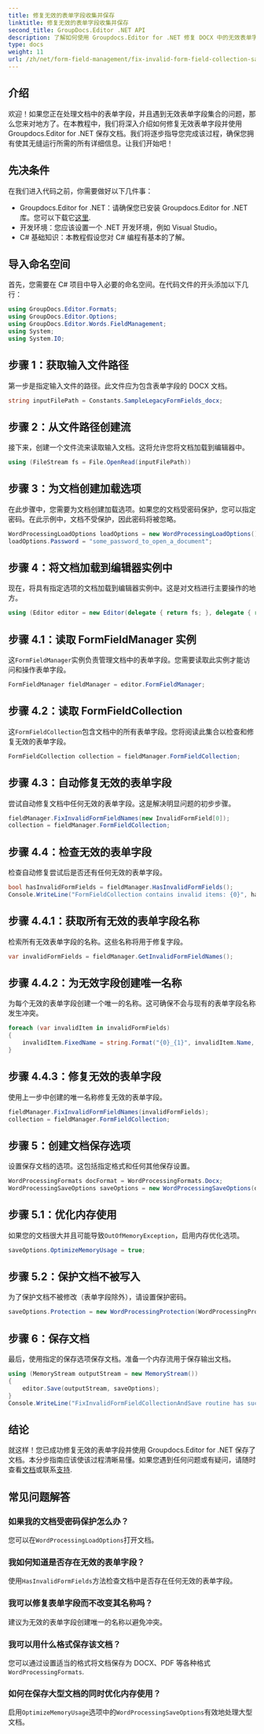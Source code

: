 ```yaml
---
title: 修复无效的表单字段收集并保存
linktitle: 修复无效的表单字段收集并保存
second_title: GroupDocs.Editor .NET API
description: 了解如何使用 Groupdocs.Editor for .NET 修复 DOCX 中的无效表单字段。按照本指南确保您的文档没有错误并安全保存。
type: docs
weight: 11
url: /zh/net/form-field-management/fix-invalid-form-field-collection-save/
---
```

## 介绍
欢迎！如果您正在处理文档中的表单字段，并且遇到无效表单字段集合的问题，那么您来对地方了。在本教程中，我们将深入介绍如何修复无效表单字段并使用 Groupdocs.Editor for .NET 保存文档。我们将逐步指导您完成该过程，确保您拥有使其无缝运行所需的所有详细信息。让我们开始吧！
## 先决条件
在我们进入代码之前，你需要做好以下几件事：
-  Groupdocs.Editor for .NET：请确保您已安装 Groupdocs.Editor for .NET 库。您可以下载它[这里](https://releases.groupdocs.com/editor/net/).
- 开发环境：您应该设置一个 .NET 开发环境，例如 Visual Studio。
- C# 基础知识：本教程假设您对 C# 编程有基本的了解。
## 导入命名空间
首先，您需要在 C# 项目中导入必要的命名空间。在代码文件的开头添加以下几行：
```csharp
using GroupDocs.Editor.Formats;
using GroupDocs.Editor.Options;
using GroupDocs.Editor.Words.FieldManagement;
using System;
using System.IO;
```
## 步骤 1：获取输入文件路径
第一步是指定输入文件的路径。此文件应为包含表单字段的 DOCX 文档。
```csharp
string inputFilePath = Constants.SampleLegacyFormFields_docx;
```
## 步骤 2：从文件路径创建流
接下来，创建一个文件流来读取输入文档。这将允许您将文档加载到编辑器中。
```csharp
using (FileStream fs = File.OpenRead(inputFilePath))
```
## 步骤 3：为文档创建加载选项
在此步骤中，您需要为文档创建加载选项。如果您的文档受密码保护，您可以指定密码。在此示例中，文档不受保护，因此密码将被忽略。
```csharp
WordProcessingLoadOptions loadOptions = new WordProcessingLoadOptions();
loadOptions.Password = "some_password_to_open_a_document";
```
## 步骤 4：将文档加载到编辑器实例中
现在，将具有指定选项的文档加载到编辑器实例中。这是对文档进行主要操作的地方。
```csharp
using (Editor editor = new Editor(delegate { return fs; }, delegate { return loadOptions; }))
```
## 步骤 4.1：读取 FormFieldManager 实例
这`FormFieldManager`实例负责管理文档中的表单字段。您需要读取此实例才能访问和操作表单字段。
```csharp
FormFieldManager fieldManager = editor.FormFieldManager;
```
## 步骤 4.2：读取 FormFieldCollection
这`FormFieldCollection`包含文档中的所有表单字段。您将阅读此集合以检查和修复无效的表单字段。
```csharp
FormFieldCollection collection = fieldManager.FormFieldCollection;
```
## 步骤 4.3：自动修复无效的表单字段
尝试自动修复文档中任何无效的表单字段。这是解决明显问题的初步步骤。
```csharp
fieldManager.FixInvalidFormFieldNames(new InvalidFormField[0]);
collection = fieldManager.FormFieldCollection;
```
## 步骤 4.4：检查无效的表单字段
检查自动修复尝试后是否还有任何无效的表单字段。
```csharp
bool hasInvalidFormFields = fieldManager.HasInvalidFormFields();
Console.WriteLine("FormFieldCollection contains invalid items: {0}", hasInvalidFormFields);
```
## 步骤 4.4.1：获取所有无效的表单字段名称
检索所有无效表单字段的名称。这些名称将用于修复字段。
```csharp
var invalidFormFields = fieldManager.GetInvalidFormFieldNames();
```
## 步骤 4.4.2：为无效字段创建唯一名称
为每个无效的表单字段创建一个唯一的名称。这可确保不会与现有的表单字段名称发生冲突。
```csharp
foreach (var invalidItem in invalidFormFields)
{
    invalidItem.FixedName = string.Format("{0}_{1}", invalidItem.Name, Guid.NewGuid());
}
```
## 步骤 4.4.3：修复无效的表单字段
使用上一步中创建的唯一名称修复无效的表单字段。
```csharp
fieldManager.FixInvalidFormFieldNames(invalidFormFields);
collection = fieldManager.FormFieldCollection;
```
## 步骤 5：创建文档保存选项
设置保存文档的选项。这包括指定格式和任何其他保存设置。
```csharp
WordProcessingFormats docFormat = WordProcessingFormats.Docx;
WordProcessingSaveOptions saveOptions = new WordProcessingSaveOptions(docFormat);
```
## 步骤 5.1：优化内存使用
如果您的文档很大并且可能导致`OutOfMemoryException`，启用内存优化选项。
```csharp
saveOptions.OptimizeMemoryUsage = true;
```
## 步骤 5.2：保护文档不被写入
为了保护文档不被修改（表单字段除外），请设置保护密码。
```csharp
saveOptions.Protection = new WordProcessingProtection(WordProcessingProtectionType.AllowOnlyFormFields, "write_password");
```
## 步骤 6：保存文档
最后，使用指定的保存选项保存文档。准备一个内存流用于保存输出文档。
```csharp
using (MemoryStream outputStream = new MemoryStream())
{
    editor.Save(outputStream, saveOptions);
}
Console.WriteLine("FixInvalidFormFieldCollectionAndSave routine has successfully finished");
```
## 结论
就这样！您已成功修复无效的表单字段并使用 Groupdocs.Editor for .NET 保存了文档。本分步指南应该使该过程清晰易懂。如果您遇到任何问题或有疑问，请随时查看[文档](https://reference.groupdocs.com/editor/net/)或联系[支持](https://forum.groupdocs.com/c/editor/20).
## 常见问题解答
### 如果我的文档受密码保护怎么办？
您可以在`WordProcessingLoadOptions`打开文档。
### 我如何知道是否存在无效的表单字段？
使用`HasInvalidFormFields`方法检查文档中是否存在任何无效的表单字段。
### 我可以修复表单字段而不改变其名称吗？
建议为无效的表单字段创建唯一的名称以避免冲突。
### 我可以用什么格式保存该文档？
您可以通过设置适当的格式将文档保存为 DOCX、PDF 等各种格式`WordProcessingFormats`.
### 如何在保存大型文档的同时优化内存使用？
启用`OptimizeMemoryUsage`选项中的`WordProcessingSaveOptions`有效地处理大型文档。